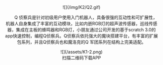 <div align=center>
![](/img/K2/Q2.gif)

　　Q 侦察兵是针对初级用户使用入门机器人，具备很强的互动性和可扩展性，机器人自身集成了丰富的互动模块，比如内嵌RGB灯的超声波传感器，巡线传感器，集成在主板的蜂鸣器和RGB灯，小朋友通过公司开发的基于scratch 3.0的app快速控制，编程Q侦察兵。Q侦察兵依托强大的魔块搭建平台，有丰富的扩展包系列，并且Q侦察兵也和魔洛克的Q 军团系列在结构上完美适配。

<div align=center>
![](/assets/K1-2.png)

<div align=center>
扫描二维码下载APP
